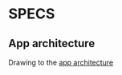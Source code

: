 # SPECS 

## App architecture
Drawing to the [app architecture](https://docs.google.com/drawings/d/1ByYwH9yrVjXPWTYyxdRBBSgWfjUKx2RkAfc4be2E_q0/edit?usp=sharing)